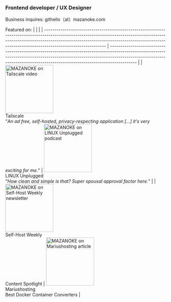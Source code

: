 ### Frontend developer / UX Designer

Business inquires: githello﻿（at）mazanoke.com

Featured on:
|                                                                                                                                                                                                                                                                          |                                                                                                                                                                                                                                                         |
| ------------------------------------------------------------------------------------------------------------------------------------------------------------------------------------------------------------------------------------------------------------------------ | ------------------------------------------------------------------------------------------------------------------------------------------------------------------------------------------------------------------------------------------------------- |
| [<img src="https://github.com/user-attachments/assets/eb09fedd-0775-4dd1-94d9-872ef48345bb" alt="MAZANOKE on Tailscale video" height="150">](https://www.youtube.com/watch?v=W5JgLGlY-6k) </br> Tailscale </br> "*An ad free, self-hosted, privacy-respecting application [...] it's very exciting for me.*" | [<img src="https://github.com/user-attachments/assets/a5c76675-4223-41b0-bcb6-29b50316c0d8" alt="MAZANOKE on LINUX Unplugged podcast" height="150">](https://linuxunplugged.com/615?t=3544) </br> LINUX Unplugged </br> "*How clean and simple is that? Super spousal approval factor here.*" |
| [<img src="https://github.com/user-attachments/assets/ffbf78ab-61c0-4a69-aa1a-fae4cdaf95a9" alt="MAZANOKE on Self-Host Weekly newsletter" height="150">](https://selfh.st/weekly/2025-05-02/#content-spotlight) </br> Self-Host Weekly </br> Content Spotlight                                                   | [<img src="https://github.com/user-attachments/assets/66a47719-0f8f-4e77-abfb-1b08b99d54b8" alt="MAZANOKE on Mariushosting article" height="150">](https://mariushosting.com/synology-best-docker-container-converters/) </br> Mariushosting </br> Best Docker Container Converters                                                                                         |

